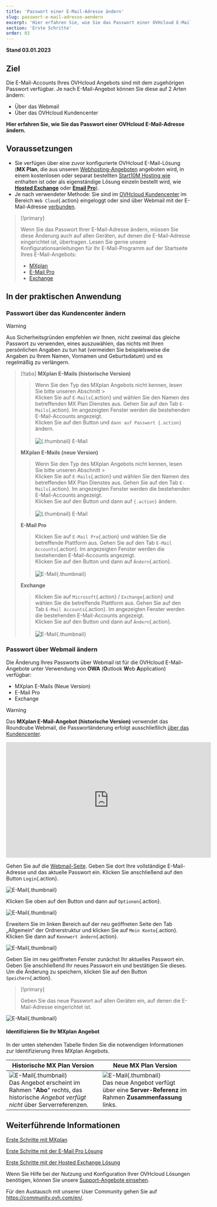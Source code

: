```yaml
---
title: 'Passwort einer E-Mail-Adresse ändern'
slug: passwort-e-mail-adresse-aendern
excerpt: 'Hier erfahren Sie, wie Sie das Passwort einer OVHcloud E-Mail-Adresse ändern.'
section: 'Erste Schritte'
order: 03
---
```


**Stand 03.01.2023**

## Ziel

Die E-Mail-Accounts Ihres OVHcloud Angebots sind mit dem zugehörigen Passwort verfügbar. Je nach E-Mail-Angebot können Sie diese auf 2 Arten ändern:

- Über das Webmail
- Über das OVHcloud Kundencenter

**Hier erfahren Sie, wie Sie das Passwort einer OVHcloud E-Mail-Adresse ändern.**

## Voraussetzungen

- Sie verfügen über eine zuvor konfigurierte OVHcloud E-Mail-Lösung (**MX Plan**, die aus unseren [Webhosting-Angeboten](https://www.ovhcloud.com/de/web-hosting/) angeboten wird, in einem kostenlosen oder separat bestellten [Start10M Hosting wie ](https://www.ovhcloud.com/de/domains/free-web-hosting/) enthalten ist oder als eigenständige Lösung einzeln bestellt wird, wie [**Hosted Exchange**](https://www.ovhcloud.com/de/emails/hosted-exchange/) oder [**Email Pro**](https://www.ovhcloud.com/de/emails/email-pro/)).
- Je nach verwendeter Methode: Sie sind im [OVHcloud Kundencenter](https://www.ovh.com/auth/?action=gotomanager&from=https://www.ovh.de/&ovhSubsidiary=de) im Bereich `Web Cloud`{.action} eingeloggt oder sind über Webmail mit der E-Mail-Adresse [verbunden](https://www.ovhcloud.com/de/mail/).

> [!primary]
>
> Wenn Sie das Passwort Ihrer E-Mail-Adresse ändern, müssen Sie diese Änderung auch auf allen Geräten, auf denen die E-Mail-Adresse eingerichtet ist, übertragen. Lesen Sie gerne unsere Konfigurationsanleitungen für Ihr E-Mail-Programm auf der Startseite Ihres E-Mail-Angebots:
>
> - [MXplan](https://docs.ovh.com/de/emails/)
> - [E-Mail Pro](https://docs.ovh.com/de/emails-pro/)
> - [Exchange](https://docs.ovh.com/de/microsoft-collaborative-solutions/)
>

## In der praktischen Anwendung

### Passwort über das Kundencenter ändern <a name="controlpanel"></a>

> [!warning]
> Aus Sicherheitsgründen empfehlen wir Ihnen, nicht zweimal das gleiche Passwort zu verwenden, eines auszuwählen, das nichts mit Ihren persönlichen Angaben zu tun hat (vermeiden Sie beispielsweise die Angaben zu Ihrem Namen, Vornamen und Geburtsdatum) und es regelmäßig zu verlängern.

> [!tabs]
> **MXplan E-Mails (historische Version)**
>>
>> Wenn Sie den Typ des MXplan Angebots nicht kennen, lesen Sie bitte unseren Abschnitt ><br>
>> Klicken Sie auf `E-Mails`{.action} und wählen Sie den Namen des betreffenden MX Plan Dienstes aus. Gehen Sie auf den Tab `E-Mails`{.action}. Im angezeigten Fenster werden die bestehenden E-Mail-Accounts angezeigt. <br>
>> Klicken Sie auf <i class="icons-elipsis icons-border-rounded icons-masterbrand-blue"></i>den Button und `dann auf Passwort {.action}` ändern.<br><br>
>>![{.thumbnail}](images/email-password-mxplan-legacy01.png) E-Mail<br>
>>
> **MXplan E-Mails (neue Version)**
>>
>> Wenn Sie den Typ des MXplan Angebots nicht kennen, lesen Sie bitte unseren Abschnitt ><br>
>> Klicken Sie auf `E-Mails`{.action} und wählen Sie den Namen des betreffenden MX Plan Dienstes aus. Gehen Sie auf den Tab `E-Mails`{.action}. Im angezeigten Fenster werden die bestehenden E-Mail-Accounts angezeigt. <br>
>> Klicken Sie auf den Button <i class="icons-elipsis icons-border-rounded icons-masterbrand-blue"></i>und dann auf `{.action}` ändern.<br><br>
>>![{.thumbnail}](images/email-password-mxplan-new01.png) E-Mail<br>
>>
> **E-Mail Pro**
>>
>> Klicken Sie auf `E-Mail Pro`{.action} und wählen Sie die betreffende Plattform aus. Gehen Sie auf den Tab `E-Mail Accounts`{.action}. Im angezeigten Fenster werden die bestehenden E-Mail-Accounts angezeigt.<br>
>> Klicken Sie auf den Button <i class="icons-elipsis icons-border-rounded icons-masterbrand-blue"></i>und dann auf `Ändern`{.action}.<br><br>
>>![E-Mail](images/email-password-emailpro01.png){.thumbnail}<br>
>>
> **Exchange**
>>
>> Klicken Sie auf `Microsoft`{.action} / `Exchange`{.action} und wählen Sie die betreffende Plattform aus. Gehen Sie auf den Tab `E-Mail Accounts`{.action}. Im angezeigten Fenster werden die bestehenden E-Mail-Accounts angezeigt.<br>
>> Klicken Sie auf den Button <i class="icons-elipsis icons-border-rounded icons-masterbrand-blue"></i>und dann auf `Ändern`{.action}.<br><br>
>>![E-Mail](images/email-password-exchange01.png){.thumbnail}<br>
>>

### Passwort über Webmail ändern

Die Änderung Ihres Passworts über Webmail ist für die OVHcloud E-Mail-Angebote unter Verwendung von **OWA** (**O**utlook **W**eb **A**pplication) verfügbar:

- MXplan E-Mails (Neue Version)
- E-Mail Pro
- Exchange

> [!warning]
>
> Das **MXplan E-Mail-Angebot (historische Version)** verwendet das Roundcube Webmail, die Passwortänderung erfolgt ausschließlich [über das Kundencenter](#controlpanel).
>

<iframe width="560" height="315" src="https://www.youtube-nocookie.com/embed/msmUN7cLSNI" title="YouTube Video Player" frameborder="0" allow="accelerometer; autoplay; clipboard-write; encrypted-media; gyroscope; picture-in-picture" allowfullscreen></iframe>

Gehen Sie auf die [Webmail-Seite](https://www.ovhcloud.com/de/mail/). Geben Sie dort Ihre vollständige E-Mail-Adresse und das aktuelle Passwort ein. Klicken Sie anschließend auf den Button `Login`{.action}. 

![E-Mail](images/mxplan-password-new-step2.png){.thumbnail}

Klicken Sie oben<i class="icons-gear-concept icons-masterbrand-blue"></i> auf den Button und dann auf `Optionen`{.action}.

![E-Mail](images/mxplan-password-new-step3.png){.thumbnail}

Erweitern Sie im linken Bereich auf der neu geöffneten Seite den Tab „Allgemein“ der Ordnerstruktur und klicken Sie auf `Mein Konto`{.action}. Klicken Sie dann auf `Kennwort ändern`{.action}.

![E-Mail](images/mxplan-password-new-step4.png){.thumbnail}

Geben Sie im neu geöffneten Fenster zunächst Ihr aktuelles Passwort ein. Geben Sie anschließend Ihr neues Passwort ein und bestätigen Sie dieses. Um die Änderung zu speichern, klicken Sie auf den Button `Speichern`{.action}.

> [!primary]
>
> Geben Sie das neue Passwort auf allen Geräten ein, auf denen die E-Mail-Adresse eingerichtet ist.
>

![E-Mail](images/mxplan-password-new-step5.png){.thumbnail}

#### Identifizieren Sie Ihr MXplan Angebot <a name="whichmxplan"></a>

In der unten stehenden Tabelle finden Sie die notwendigen Informationen zur Identifizierung Ihres MXplan Angebots.

|Historische MX Plan Version|Neue MX Plan Version|
|---|---|
|![E-Mail](images/mxplan-starter-legacy-step1.png){.thumbnail}<br> Das Angebot erscheint im Rahmen "**Abo**" rechts, das historische *Angebot verfügt nicht* über Serverreferenzen.|![E-Mail](images/mxplan-starter-new-step1.png){.thumbnail}<br>Das neue Angebot verfügt über eine **Server-Referenz** im Rahmen **Zusammenfassung** links.|

## Weiterführende Informationen

[Erste Schritte mit MXplan](https://docs.ovh.com/de/emails/allgemeines-zu-shared-e-mails/)

[Erste Schritte mit der E-Mail Pro Lösung](https://docs.ovh.com/de/emails-pro/erstkonfiguration/)

[Erste Schritte mit der Hosted Exchange Lösung](https://docs.ovh.com/de/microsoft-collaborative-solutions/exchange_20132016_konfiguration_der_dienstleistung/)

Wenn Sie Hilfe bei der Nutzung und Konfiguration Ihrer OVHcloud Lösungen benötigen, können Sie unsere [Support-Angebote einsehen](https://www.ovhcloud.com/de/support-levels/).

Für den Austausch mit unserer User Community gehen Sie auf <https://community.ovh.com/en/>.
